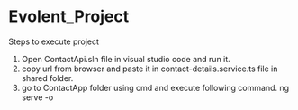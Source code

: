 # Evolent_Project
Steps to execute project
1. Open ContactApi.sln file in visual studio code and run it.
2. copy url from browser and paste it in contact-details.service.ts file in shared folder.
3. go to ContactApp folder using cmd and execute following command.
    ng serve -o

